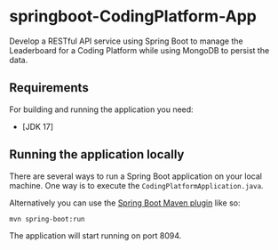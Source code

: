 # springboot-CodingPlatform-App

Develop a RESTful API service using Spring Boot to manage the Leaderboard for a Coding Platform while using MongoDB to persist the data.


## Requirements

For building and running the application you need:

- [JDK 17]

## Running the application locally

There are several ways to run a Spring Boot application on your local machine. One way is to execute the `CodingPlatformApplication.java`.

Alternatively you can use the [Spring Boot Maven plugin](https://docs.spring.io/spring-boot/docs/current/reference/html/build-tool-plugins-maven-plugin.html) like so:

```shell
mvn spring-boot:run
```

The application will start running on port 8094.